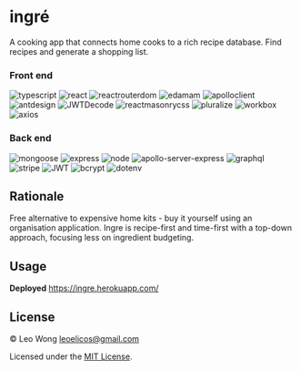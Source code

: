 # ingré 

A cooking app that connects home cooks to a rich recipe database. Find recipes and generate a shopping list.

### Front end

![typescript](https://img.shields.io/badge/-Typescript-blue) ![react](https://img.shields.io/badge/-React-blue) ![reactrouterdom](https://img.shields.io/badge/-React_Router_DOM-blue) ![edamam](https://img.shields.io/badge/-Edamam_API-blueviolet) ![apolloclient](https://img.shields.io/badge/-Apollo_Client-blueviolet) ![antdesign](https://img.shields.io/badge/-Ant_Design-success) ![JWTDecode](https://img.shields.io/badge/-JWT_decode-success) ![reactmasonrycss](https://img.shields.io/badge/-React_Masonry_CSS-lightgrey) ![pluralize](https://img.shields.io/badge/-pluralize-lightgrey) ![workbox](https://img.shields.io/badge/-workbox-lightgrey) ![axios](https://img.shields.io/badge/-Axios-lightgrey)

### Back end

![mongoose](https://img.shields.io/badge/-Mongoose-blue) ![express](https://img.shields.io/badge/-Express.js-blue) ![node](https://img.shields.io/badge/-Node.js-blue) ![apollo-server-express](https://img.shields.io/badge/-Apollo_Server_Express-blueviolet) ![graphql](https://img.shields.io/badge/-GraphQL-blueviolet) ![stripe](https://img.shields.io/badge/-Stripe-blueviolet) ![JWT](https://img.shields.io/badge/-JWT-success) ![bcrypt](https://img.shields.io/badge/-bcrypt-lightgrey) ![dotenv](https://img.shields.io/badge/-dotenv-lightgrey)

## Rationale
Free alternative to expensive home kits - buy it yourself using an organisation application. Ingre is recipe-first and time-first with a top-down approach, focusing less on ingredient budgeting.

## Usage

**Deployed** https://ingre.herokuapp.com/

## License

&copy; Leo Wong <leoelicos@gmail.com>

Licensed under the [MIT License](./LICENSE).
